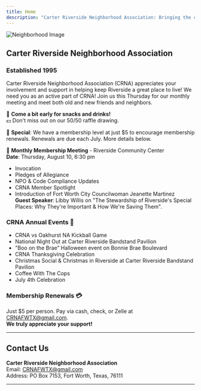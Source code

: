 ```yaml
---
title: Home
description: "Carter Riverside Neighborhood Association: Bringing the community together since 1995."
---
```


<!-- Header Image -->

<!-- ![Neighborhood Image](https://scontent-dfw5-2.xx.fbcdn.net/v/t39.30808-6/311004722_466309815531789_7403444648892674567_n.jpg?stp=dst-jpg_p480x480&_nc_cat=106&ccb=1-7&_nc_sid=5f2048&_nc_ohc=YdUsIMuetCsAX8RSg2_&_nc_ht=scontent-dfw5-2.xx&oh=00_AfC1IFatzBdwmmqAFLMvyokA6_7j6glp81dV2XWuvEjhHA&oe=653D62F3) Replace with an appropriate stock image -->

![Neighborhood Image](/img/CRNAcover.jpg)

## Carter Riverside Neighborhood Association

### Established 1995

Carter Riverside Neighborhood Association (CRNA) appreciates your involvement and support in helping keep Riverside a great place to live! We need you as an active part of CRNA! Join us this Thursday for our monthly meeting and meet both old and new friends and neighbors.

🍪 **Come a bit early for snacks and drinks!**  
💵 Don't miss out on our 50/50 raffle drawing.

🌟 **Special**: We have a membership level at just $5 to encourage membership renewals. Renewals are due each July. More details below.

📅 **Monthly Membership Meeting** - Riverside Community Center  
**Date**: Thursday, August 10, 6:30 pm

- Invocation
- Pledges of Allegiance
- NPO & Code Compliance Updates
- CRNA Member Spotlight
- Introduction of Fort Worth City Councilwoman Jeanette Martinez  
  **Guest Speaker**: Libby Willis on "The Stewardship of Riverside's Special Places: Why They're Important & How We're Saving Them".

### CRNA Annual Events 🎉

- CRNA vs Oakhurst NA Kickball Game
- National Night Out at Carter Riverside Bandstand Pavilion
- "Boo on the Brae” Halloween event on Bonnie Brae Boulevard
- CRNA Thanksgiving Celebration
- Christmas Social & Christmas in Riverside at Carter Riverside Bandstand Pavilion
- Coffee With The Cops
- July 4th Celebration

### Membership Renewals 💳

Just $5 per person. Pay via cash, check, or Zelle at CRNAFWTX@gmail.com.  
**We truly appreciate your support!**

---

## Contact Us

**Carter Riverside Neighborhood Association**  
Email: CRNAFWTX@gmail.com  
Address: PO Box 7153, Fort Worth, Texas, 76111

---
